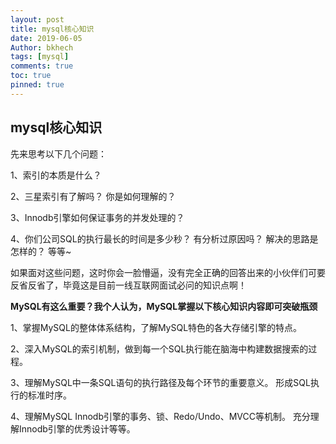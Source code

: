 ```yaml
---
layout: post
title: mysql核心知识
date: 2019-06-05
Author: bkhech
tags: [mysql]
comments: true
toc: true
pinned: true
---
```


## mysql核心知识

先来思考以下几个问题：

1、索引的本质是什么？

2、三星索引有了解吗？ 你是如何理解的？

3、Innodb引擎如何保证事务的并发处理的？

4、你们公司SQL的执行最长的时间是多少秒？ 有分析过原因吗？ 解决的思路是怎样的？ 等等~

如果面对这些问题，这时你会一脸懵逼，没有完全正确的回答出来的小伙伴们可要反省反省了，毕竟这是目前一线互联网面试必问的知识点啊！

**MySQL有这么重要？我个人认为，MySQL掌握以下核心知识内容即可突破瓶颈**

1、掌握MySQL的整体体系结构，了解MySQL特色的各大存储引擎的特点。

2、深入MySQL的索引机制，做到每一个SQL执行能在脑海中构建数据搜索的过程。

3、理解MySQL中一条SQL语句的执行路径及每个环节的重要意义。 形成SQL执行的标准时序。

4、理解MySQL Innodb引擎的事务、锁、Redo/Undo、MVCC等机制。 充分理解Innodb引擎的优秀设计等等。